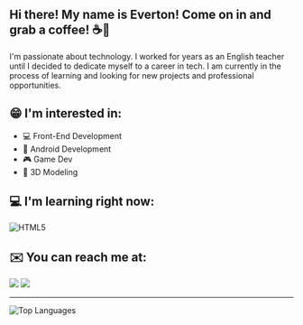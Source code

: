 ## Hi there! My name is Everton! Come on in and grab a coffee! ☕👋

I'm passionate about technology. I worked for years as an English teacher until I decided to dedicate myself to a career in tech. I am currently in the process of learning and looking for new projects and professional opportunities.

## 😁 I'm interested in:
- 💻 Front-End Development
- 📱 Android Development
- 🎮 Game Dev
- :black_square_button: 3D Modeling

## 💻 I'm learning right now: 
![HTML5](https://img.shields.io/badge/HTML5-E34F26.svg?style=for-the-badge&logo=HTML5&logoColor=white) 

## ✉️ You can reach me at:

<div>
<a href = "mailto:eamissiagia@gmail.com"><img loading="lazy" src="https://img.shields.io/badge/Gmail-D14836?style=for-the-badge&logo=gmail&logoColor=white" target="_blank"></a>
<a href="https://www.linkedin.com/in/everton-augusto-missiagia-391936162" target="_blank"><img loading="lazy" src="https://img.shields.io/badge/-LinkedIn-%230077B5?style=for-the-badge&logo=linkedin&logoColor=white" target="_blank"></a>   

---------------------------------------------------------------------------------------------------------------------------------
![Top Languages](https://github-readme-stats.vercel.app/api/top-langs/?username=evertonmissiagia&size_weight=0.5&count_weight=0.5)
